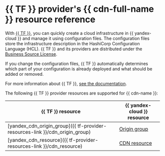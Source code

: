 # {{ TF }} provider's {{ cdn-full-name }} resource reference

With [{{ TF }}](https://www.terraform.io/), you can quickly create a cloud infrastructure in {{ yandex-cloud }} and manage it using configuration files. The configuration files store the infrastructure description in the HashiCorp Configuration Language (HCL). {{ TF }} and its providers are distributed under the [Business Source License](https://github.com/hashicorp/terraform/blob/main/LICENSE).

If you change the configuration files, {{ TF }} automatically determines which part of your configuration is already deployed and what should be added or removed.

For more information about {{ TF }}, [see the documentation](../tutorials/infrastructure-management/terraform-quickstart.md#install-terraform).

The following {{ TF }} provider resources are supported for {{ cdn-name }}:

| **{{ TF }} resource** | **{{ yandex-cloud }} resource** |
| --- | --- |
| [yandex_cdn_origin_group]({{ tf-provider-resources-link }}/cdn_origin_group) | [Origin group](./concepts/origins.md#groups) |
| [yandex_cdn_resource]({{ tf-provider-resources-link }}/cdn_resource) | [CDN resource](./concepts/resource.md) |